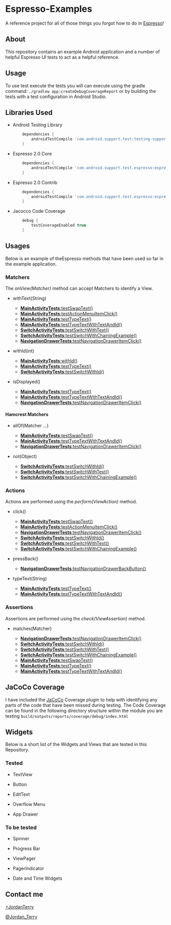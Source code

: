 # Espresso-Examples
A reference project for all of those things you forgot how to do in [Espresso](https://code.google.com/p/android-test-kit/wiki/Espresso)!

## About
This repository contains an example Android application and a number of helpful Espresso UI tests to act as a helpful reference.

## Usage

To use test execute the tests you will can execute using the gradle command: `./gradlew app:createDebugCoverageReport` or by building the tests with a test configuration in Android Studio.


## Libraries Used

* Android Testing Library

    ```gradle
        dependencies {
            androidTestCompile 'com.android.support.test:testing-support-lib:0.1'
        }
    ```

* Espresso 2.0 Core

    ```gradle
        dependencies {
            androidTestCompile 'com.android.support.test.espresso:espresso-core:2.0'
        }
    ```

* Espresso 2.0 Contrib

    ```gradle
        dependencies {
            androidTestCompile 'com.android.support.test.espresso:espresso-contrib:2.0'
        }
    ```

* Jacocco Code Coverage

    ```gradle
        debug {
            testCoverageEnabled true
        }
    ```


## Usages

Below is an example of theEspresso methods that have been used so far in the example application.

### Matchers

The *onView(Matcher<View>)* method can accept Matchers to identify a View.

* withText(String)
    * [**MainActivityTests**:testSwapText()](https://github.com/jordanterry/Espresso-Examples/blob/master/app/src/androidTest/java/test/nice/testproject/MainActivityTests.java)
    * [**MainActivityTests**:testActionMenuItemClick()](https://github.com/jordanterry/Espresso-Examples/blob/master/app/src/androidTest/java/test/nice/testproject/MainActivityTests.java)
    * [**MainActivityTests**:testTypeText()](https://github.com/jordanterry/Espresso-Examples/blob/master/app/src/androidTest/java/test/nice/testproject/MainActivityTests.java)
    * [**MainActivityTests**:testTypeTextWithTextAndId()](https://github.com/jordanterry/Espresso-Examples/blob/master/app/src/androidTest/java/test/nice/testproject/MainActivityTests.java)
    * [**SwitchActivityTests**:testSwitchWithText()](https://github.com/jordanterry/Espresso-Examples/blob/master/app/src/androidTest/java/test/nice/testproject/SwitchActivityTests.java)
    * [**SwitchActivityTests**:testSwitchWithChainingExample()](https://github.com/jordanterry/Espresso-Examples/blob/master/app/src/androidTest/java/test/nice/testproject/SwitchActivityTests.java)
    * [**NavigationDrawerTests**:testNavigationDrawerItemClick()](https://github.com/jordanterry/Espresso-Examples/blob/master/app/src/androidTest/java/test/nice/testproject/NavigationDrawerTests.java)

* withId(int)
    * [**MainActivityTests**:withId()](https://github.com/jordanterry/Espresso-Examples/blob/master/app/src/androidTest/java/test/nice/testproject/MainActivityTests.java)
    * [**MainActivityTests**:testTypeText()](https://github.com/jordanterry/Espresso-Examples/blob/master/app/src/androidTest/java/test/nice/testproject/MainActivityTests.java)
    * [**SwitchActivityTests**:testSwitchWithId()](https://github.com/jordanterry/Espresso-Examples/blob/master/app/src/androidTest/java/test/nice/testproject/SwitchActivityTests.java)

* isDisplayed()
    * [**MainActivityTests**:testTypeText()](https://github.com/jordanterry/Espresso-Examples/blob/master/app/src/androidTest/java/test/nice/testproject/MainActivityTests.java)
    * [**MainActivityTests**:testTypeTextWithTextAndId()](https://github.com/jordanterry/Espresso-Examples/blob/master/app/src/androidTest/java/test/nice/testproject/MainActivityTests.java)
    * [**NavigationDrawerTests**:testNavigationDrawerItemClick()](https://github.com/jordanterry/Espresso-Examples/blob/master/app/src/androidTest/java/test/nice/testproject/NavigationDrawerTests.java)

#### Hamcrest Matchers

* allOf(Matcher<T> ...)
    * [**MainActivityTests**:testSwapText()](https://github.com/jordanterry/Espresso-Examples/blob/master/app/src/androidTest/java/test/nice/testproject/MainActivityTests.java)
    * [**MainActivityTests**:testTypeTextWithTextAndId()](https://github.com/jordanterry/Espresso-Examples/blob/master/app/src/androidTest/java/test/nice/testproject/MainActivityTests.java)
    * [**NavigationDrawerTests**:testNavigationDrawerItemClick()](https://github.com/jordanterry/Espresso-Examples/blob/master/app/src/androidTest/java/test/nice/testproject/NavigationDrawerTests.java)


* not(Object)
    * [**SwitchActivityTests**:testSwitchWithId()](https://github.com/jordanterry/Espresso-Examples/blob/master/app/src/androidTest/java/test/nice/testproject/SwitchActivityTests.java)
    * [**SwitchActivityTests**:testSwitchWithText()](https://github.com/jordanterry/Espresso-Examples/blob/master/app/src/androidTest/java/test/nice/testproject/SwitchActivityTests.java)
    * [**SwitchActivityTests**:testSwitchWithChainingExample()](https://github.com/jordanterry/Espresso-Examples/blob/master/app/src/androidTest/java/test/nice/testproject/SwitchActivityTests.java)


### Actions
Actions are performed using the *perform(ViewAction)* method.

* click()
    * [**MainActivityTests**:testSwapText()](https://github.com/jordanterry/Espresso-Examples/blob/master/app/src/androidTest/java/test/nice/testproject/MainActivityTests.java)
    * [**MainActivityTests**:testActionMenuItemClick()](https://github.com/jordanterry/Espresso-Examples/blob/master/app/src/androidTest/java/test/nice/testproject/MainActivityTests.java)
    * [**NavigationDrawerTests**:testNavigationDrawerItemClick()](https://github.com/jordanterry/Espresso-Examples/blob/master/app/src/androidTest/java/test/nice/testproject/NavigationDrawerTests.java)
    * [**SwitchActivityTests**:testSwitchWithId()](https://github.com/jordanterry/Espresso-Examples/blob/master/app/src/androidTest/java/test/nice/testproject/SwitchActivityTests.java)
    * [**SwitchActivityTests**:testSwitchWithText()](https://github.com/jordanterry/Espresso-Examples/blob/master/app/src/androidTest/java/test/nice/testproject/SwitchActivityTests.java)
    * [**SwitchActivityTests**:testSwitchWithChainingExample()](https://github.com/jordanterry/Espresso-Examples/blob/master/app/src/androidTest/java/test/nice/testproject/SwitchActivityTests.java)

* pressBack()
    * [**NavigationDrawerTests**:testNavigationDrawerBackButton()](https://github.com/jordanterry/Espresso-Examples/blob/master/app/src/androidTest/java/test/nice/testproject/NavigationDrawerTests.java)

* typeText(String)
    * [**MainActivityTests**:testTypeText()](https://github.com/jordanterry/Espresso-Examples/blob/master/app/src/androidTest/java/test/nice/testproject/MainActivityTests.java)
    * [**MainActivityTests**:testTypeTextWithTextAndId()](https://github.com/jordanterry/Espresso-Examples/blob/master/app/src/androidTest/java/test/nice/testproject/MainActivityTests.java)

### Assertions
Assertions are performed using the *check(ViewAssertion)* method.

* matches(Matcher<T>)
    * [**NavigationDrawerTests**:testNavigationDrawerItemClick()](https://github.com/jordanterry/Espresso-Examples/blob/master/app/src/androidTest/java/test/nice/testproject/NavigationDrawerTests.java)
    * [**SwitchActivityTests**:testSwitchWithId()](https://github.com/jordanterry/Espresso-Examples/blob/master/app/src/androidTest/java/test/nice/testproject/SwitchActivityTests.java)
    * [**SwitchActivityTests**:testSwitchWithText()](https://github.com/jordanterry/Espresso-Examples/blob/master/app/src/androidTest/java/test/nice/testproject/SwitchActivityTests.java)
    * [**SwitchActivityTests**:testSwitchWithChainingExample()](https://github.com/jordanterry/Espresso-Examples/blob/master/app/src/androidTest/java/test/nice/testproject/SwitchActivityTests.java)
    * [**MainActivityTests**:testSwapText()](https://github.com/jordanterry/Espresso-Examples/blob/master/app/src/androidTest/java/test/nice/testproject/MainActivityTests.java)
    * [**MainActivityTests**:testTypeText()](https://github.com/jordanterry/Espresso-Examples/blob/master/app/src/androidTest/java/test/nice/testproject/MainActivityTests.java)
    * [**MainActivityTests**:testTypeTextWithTextAndId()](https://github.com/jordanterry/Espresso-Examples/blob/master/app/src/androidTest/java/test/nice/testproject/MainActivityTests.java)

## JaCoCo Coverage

I have included the [JaCoCo](http://www.eclemma.org/jacoco/) Coverage plugin to help with identifying any parts of the code that have been missed during testing. The Code Coverage can be found in the following directory structure within the module you are testing `build/outputs/reports/coverage/debug/index.html`

## Widgets

Below is a short list of the Widgets and Views that are tested in this Repository.
### Tested
* TextView

* Button

* EditText

* Overflow Menu

* App Drawer

### To be tested
* Spinner

* Progress Bar

* ViewPager

* PagerIndicator

* Date and Time Widgets


## Contact me
[+JordanTerry](https://plus.google.com/+JordanTerry/posts)

[@Jordan_Terry](https://twitter.com/Jordan_Terry)
